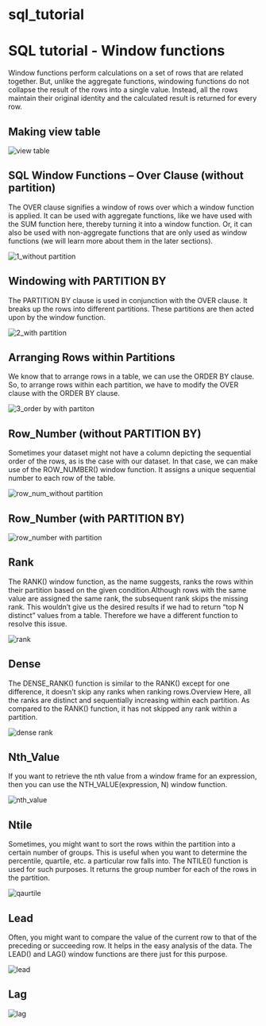 # sql_tutorial


# SQL tutorial - Window functions

Window functions perform calculations on a set of rows that are related together. But, unlike the aggregate functions, windowing functions do not collapse the result of the rows into a single value. Instead, all the rows maintain their original identity and the calculated result is returned for every row.


## Making view table

![view table](https://user-images.githubusercontent.com/77289083/135712335-aa342aac-7810-4083-a2fa-b0aeaab3a5ba.png)

## SQL Window Functions – Over Clause (without partition)

The OVER clause signifies a window of rows over which a window function is applied. It can be used with aggregate functions, like we have used with the SUM function here, thereby turning it into a window function. Or, it can also be used with non-aggregate functions that are only used as window functions (we will learn more about them in the later sections).

![1_without partition](https://user-images.githubusercontent.com/77289083/135712392-1e6543cd-8577-4a34-b65f-0bbd692bd9a5.png)


## Windowing with PARTITION BY

The PARTITION BY clause is used in conjunction with the OVER clause. It breaks up the rows into different partitions. These partitions are then acted upon by the window function.

![2_with partition](https://user-images.githubusercontent.com/77289083/135712492-ceb6f8d8-0c07-4403-8d5b-31380fb461ab.png)


## Arranging Rows within Partitions

We know that to arrange rows in a table, we can use the ORDER BY clause. So, to arrange rows within each partition, we have to modify the OVER clause with the ORDER BY clause.

![3_order by with partiton](https://user-images.githubusercontent.com/77289083/135712527-308beaa3-a5ff-4256-8522-fa03d653ddc8.png)


## Row_Number (without PARTITION BY)

Sometimes your dataset might not have a column depicting the sequential order of the rows, as is the case with our dataset. In that case, we can make use of the ROW_NUMBER() window function. It assigns a unique sequential number to each row of the table.

![row_num_without partition](https://user-images.githubusercontent.com/77289083/135712551-48f154bd-4ad8-4374-b90d-ef10abc4817c.png)


## Row_Number (with PARTITION BY)

![row_number with partition](https://user-images.githubusercontent.com/77289083/135712575-f0e1b237-3375-406e-93d5-618c32d1a912.png)

## Rank

The RANK() window function, as the name suggests, ranks the rows within their partition based on the given condition.Although rows with the same value are assigned the same rank, the subsequent rank skips the missing rank. This wouldn’t give us the desired results if we had to return “top N distinct” values from a table. Therefore we have a different function to resolve this issue.

![rank](https://user-images.githubusercontent.com/77289083/135712595-9455afbb-a880-46d3-9079-5f727ebb990d.png)


## Dense
The DENSE_RANK() function is similar to the RANK() except for one difference, it doesn’t skip any ranks when ranking rows.Overview
Here, all the ranks are distinct and sequentially increasing within each partition. As compared to the RANK() function, it has not skipped any rank within a partition.

![dense rank](https://user-images.githubusercontent.com/77289083/135712610-bf015752-7127-4b31-a002-5b5744fef75e.png)


## Nth_Value

If you want to retrieve the nth value from a window frame for an expression, then you can use the NTH_VALUE(expression, N) window function.

![nth_value](https://user-images.githubusercontent.com/77289083/135712621-0e322395-a3fb-4cef-9263-565e159ecf14.png)


## Ntile

Sometimes, you might want to sort the rows within the partition into a certain number of groups. This is useful when you want to determine the percentile, quartile, etc. a particular row falls into. The NTILE() function is used for such purposes. It returns the group number for each of the rows in the partition.

![qaurtile](https://user-images.githubusercontent.com/77289083/135712644-efbcc1ab-8e91-4286-9db0-2dd696fe2b7f.png)


## Lead

Often, you might want to compare the value of the current row to that of the preceding or succeeding row. It helps in the easy analysis of the data. The LEAD() and LAG() window functions are there just for this purpose.

![lead](https://user-images.githubusercontent.com/77289083/135712657-6c4986e8-a2d0-4a14-acb4-d28f2812715f.png)

## Lag

![lag](https://user-images.githubusercontent.com/77289083/135712668-bce11d4a-fab3-4973-ac3a-873788b30aef.png)
